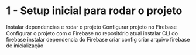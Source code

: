 # 1 - Setup inicial para rodar o projeto

Instalar dependencias e rodar o projeto
Configurar projeto no Firebase
Configurar o projeto com o Firebase no repositório atual
instalar CLI do firebase
instalar dependencia do Firebase
criar config
criar arquivo firebase de inicialização